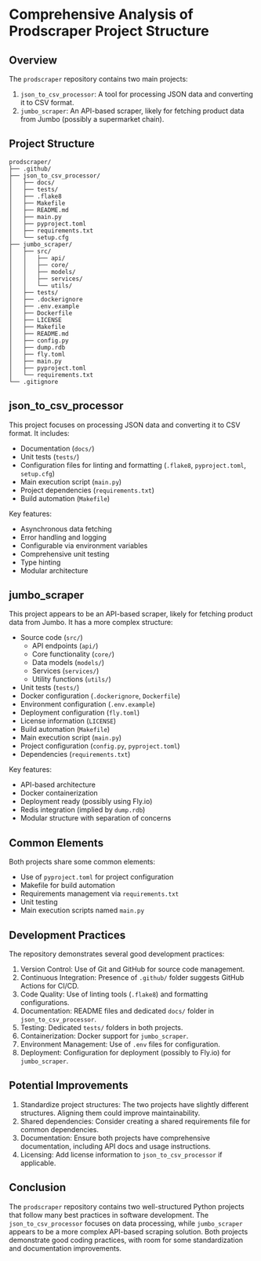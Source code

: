 # Comprehensive Analysis of Prodscraper Project Structure

## Overview

The `prodscraper` repository contains two main projects:

1. `json_to_csv_processor`: A tool for processing JSON data and converting it to CSV format.
2. `jumbo_scraper`: An API-based scraper, likely for fetching product data from Jumbo (possibly a supermarket chain).

## Project Structure

```
prodscraper/
├── .github/
├── json_to_csv_processor/
│   ├── docs/
│   ├── tests/
│   ├── .flake8
│   ├── Makefile
│   ├── README.md
│   ├── main.py
│   ├── pyproject.toml
│   ├── requirements.txt
│   └── setup.cfg
├── jumbo_scraper/
│   ├── src/
│   │   ├── api/
│   │   ├── core/
│   │   ├── models/
│   │   ├── services/
│   │   └── utils/
│   ├── tests/
│   ├── .dockerignore
│   ├── .env.example
│   ├── Dockerfile
│   ├── LICENSE
│   ├── Makefile
│   ├── README.md
│   ├── config.py
│   ├── dump.rdb
│   ├── fly.toml
│   ├── main.py
│   ├── pyproject.toml
│   └── requirements.txt
└── .gitignore
```

## json_to_csv_processor

This project focuses on processing JSON data and converting it to CSV format. It includes:

- Documentation (`docs/`)
- Unit tests (`tests/`)
- Configuration files for linting and formatting (`.flake8`, `pyproject.toml`, `setup.cfg`)
- Main execution script (`main.py`)
- Project dependencies (`requirements.txt`)
- Build automation (`Makefile`)

Key features:
- Asynchronous data fetching
- Error handling and logging
- Configurable via environment variables
- Comprehensive unit testing
- Type hinting
- Modular architecture

## jumbo_scraper

This project appears to be an API-based scraper, likely for fetching product data from Jumbo. It has a more complex structure:

- Source code (`src/`)
  - API endpoints (`api/`)
  - Core functionality (`core/`)
  - Data models (`models/`)
  - Services (`services/`)
  - Utility functions (`utils/`)
- Unit tests (`tests/`)
- Docker configuration (`.dockerignore`, `Dockerfile`)
- Environment configuration (`.env.example`)
- Deployment configuration (`fly.toml`)
- License information (`LICENSE`)
- Build automation (`Makefile`)
- Main execution script (`main.py`)
- Project configuration (`config.py`, `pyproject.toml`)
- Dependencies (`requirements.txt`)

Key features:
- API-based architecture
- Docker containerization
- Deployment ready (possibly using Fly.io)
- Redis integration (implied by `dump.rdb`)
- Modular structure with separation of concerns

## Common Elements

Both projects share some common elements:

- Use of `pyproject.toml` for project configuration
- Makefile for build automation
- Requirements management via `requirements.txt`
- Unit testing
- Main execution scripts named `main.py`

## Development Practices

The repository demonstrates several good development practices:

1. Version Control: Use of Git and GitHub for source code management.
2. Continuous Integration: Presence of `.github/` folder suggests GitHub Actions for CI/CD.
3. Code Quality: Use of linting tools (`.flake8`) and formatting configurations.
4. Documentation: README files and dedicated `docs/` folder in `json_to_csv_processor`.
5. Testing: Dedicated `tests/` folders in both projects.
6. Containerization: Docker support for `jumbo_scraper`.
7. Environment Management: Use of `.env` files for configuration.
8. Deployment: Configuration for deployment (possibly to Fly.io) for `jumbo_scraper`.

## Potential Improvements

1. Standardize project structures: The two projects have slightly different structures. Aligning them could improve maintainability.
2. Shared dependencies: Consider creating a shared requirements file for common dependencies.
3. Documentation: Ensure both projects have comprehensive documentation, including API docs and usage instructions.
4. Licensing: Add license information to `json_to_csv_processor` if applicable.

## Conclusion

The `prodscraper` repository contains two well-structured Python projects that follow many best practices in software development. The `json_to_csv_processor` focuses on data processing, while `jumbo_scraper` appears to be a more complex API-based scraping solution. Both projects demonstrate good coding practices, with room for some standardization and documentation improvements.
